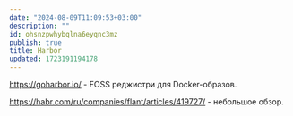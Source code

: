 ```yaml
---
date: "2024-08-09T11:09:53+03:00"
description: ""
id: ohsnzpwhybqlna6eyqnc3mz
publish: true
title: Harbor
updated: 1723191194178
---
```


<https://goharbor.io/> - FOSS реджистри для Docker-образов.

<https://habr.com/ru/companies/flant/articles/419727/> - небольшое обзор.